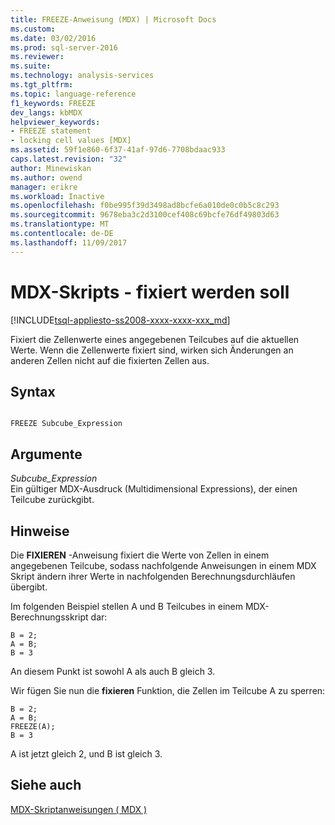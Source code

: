 ```yaml
---
title: FREEZE-Anweisung (MDX) | Microsoft Docs
ms.custom: 
ms.date: 03/02/2016
ms.prod: sql-server-2016
ms.reviewer: 
ms.suite: 
ms.technology: analysis-services
ms.tgt_pltfrm: 
ms.topic: language-reference
f1_keywords: FREEZE
dev_langs: kbMDX
helpviewer_keywords:
- FREEZE statement
- locking cell values [MDX]
ms.assetid: 59f1e860-6f37-41af-97d6-7708bdaac933
caps.latest.revision: "32"
author: Minewiskan
ms.author: owend
manager: erikre
ms.workload: Inactive
ms.openlocfilehash: f0be995f39d3498ad8bcfe6a010de0c0b5c8c293
ms.sourcegitcommit: 9678eba3c2d3100cef408c69bcfe76df49803d63
ms.translationtype: MT
ms.contentlocale: de-DE
ms.lasthandoff: 11/09/2017
---
```

# <a name="mdx-scripting---freeze"></a>MDX-Skripts - fixiert werden soll
[!INCLUDE[tsql-appliesto-ss2008-xxxx-xxxx-xxx_md](../includes/tsql-appliesto-ss2008-xxxx-xxxx-xxx-md.md)]

  Fixiert die Zellenwerte eines angegebenen Teilcubes auf die aktuellen Werte. Wenn die Zellenwerte fixiert sind, wirken sich Änderungen an anderen Zellen nicht auf die fixierten Zellen aus.  
  
## <a name="syntax"></a>Syntax  
  
```  
  
FREEZE Subcube_Expression   
```  
  
## <a name="arguments"></a>Argumente  
 *Subcube_Expression*  
 Ein gültiger MDX-Ausdruck (Multidimensional Expressions), der einen Teilcube zurückgibt.  
  
## <a name="remarks"></a>Hinweise  
 Die **FIXIEREN** -Anweisung fixiert die Werte von Zellen in einem angegebenen Teilcube, sodass nachfolgende Anweisungen in einem MDX Skript ändern ihrer Werte in nachfolgenden Berechnungsdurchläufen übergibt.  
  
 Im folgenden Beispiel stellen A und B Teilcubes in einem MDX-Berechnungsskript dar:  
  
```  
B = 2;  
A = B;  
B = 3  
```  
  
 An diesem Punkt ist sowohl A als auch B gleich 3.  
  
 Wir fügen Sie nun die **fixieren** Funktion, die Zellen im Teilcube A zu sperren:  
  
```  
B = 2;  
A = B;  
FREEZE(A);  
B = 3  
```  
  
 A ist jetzt gleich 2, und B ist gleich 3.  
  
## <a name="see-also"></a>Siehe auch  
 [MDX-Skriptanweisungen &#40; MDX &#41;](../mdx/mdx-scripting-statements-mdx.md)  
  
  
